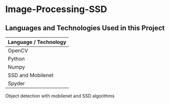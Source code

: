 # Image-Processing-SSD


## Languages and Technologies Used in this Project

| Language / Technology  | 
| :--------------------- |
| OpenCV                 | 
| Python                 | 
| Numpy                  | 
| SSD and Mobilenet      | 
| Spyder                 |


Object detection with mobilenet and SSD algorithms


